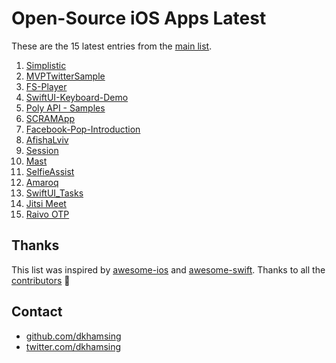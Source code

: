 # Open-Source iOS Apps Latest

These are the 15 latest entries from the [main list](https://github.com/dkhamsing/open-source-ios-apps).


1. [Simplistic](https://github.com/e7711bbear/Simplistic)
2. [MVPTwitterSample](https://github.com/ktanaka117/MVPTwitterSample)
3. [FS-Player](https://github.com/danylokos/FS-Player)
4. [SwiftUI-Keyboard-Demo](https://github.com/emcro/SwiftUI-Keyboard-Demo)
5. [Poly API - Samples](https://github.com/googlevr/poly-sample-ios)
6. [SCRAMApp](https://github.com/SoldoApp/SCRAMApp)
7. [Facebook-Pop-Introduction](https://github.com/thomasdegry/Facebook-Pop-Introduction)
8. [AfishaLviv](https://github.com/danylokos/AfishaLviv-iOS)
9. [Session](https://github.com/loki-project/session-ios)
10. [Mast](https://github.com/ShihabM/Mast)
11. [SelfieAssist](https://github.com/mxcl/SelfieAssist)
12. [Amaroq](https://github.com/ReticentJohn/Amaroq)
13. [SwiftUI_Tasks](https://github.com/shankarmadeshvaran/SwiftUI_Tasks)
14. [Jitsi Meet](https://github.com/jitsi/jitsi-meet)
15. [Raivo OTP](https://github.com/raivo-otp/ios-application)

## Thanks

This list was inspired by [awesome-ios](https://github.com/vsouza/awesome-ios) and [awesome-swift](https://github.com/matteocrippa/awesome-swift). Thanks to all the [contributors](https://github.com/dkhamsing/open-source-ios-apps/graphs/contributors) 🎉 

## Contact

- [github.com/dkhamsing](https://github.com/dkhamsing)
- [twitter.com/dkhamsing](https://twitter.com/dkhamsing)
